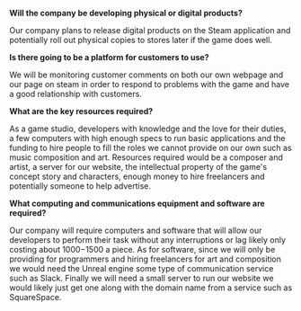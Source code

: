 
  **Will the company be developing physical or digital products?**
  
  Our company plans to release digital products on the Steam application and potentially roll out physical copies to stores later if the game does well. 

  **Is there going to be a platform for customers to use?**
  
  We will be monitoring customer comments on both our own webpage and our page on steam in order to respond to problems with the game and have a good relationship with customers.


**What are the key resources required?**

  As a game studio, developers with knowledge and the love for their duties, a few computers with high enough
specs to run basic applications and the funding to hire people to fill the roles we cannot provide on our own such as
music composition and art. Resources required would be a composer and artist, a server for our website, the intellectual property of the game's concept story and characters, enough money to hire freelancers and potentially someone to help advertise.
  
**What computing and communications equipment and software are required?**

Our company will require computers and software that will allow our developers to perform their task without any interruptions or lag
likely only costing about $1000-$1500 a piece. As for software, since we will only be providing for programmers and hiring freelancers for
art and composition we would need the Unreal engine some type of communication service such as Slack. Finally we will need a small server
to run our website we would likely just get one along with the domain name from a service such as SquareSpace.
